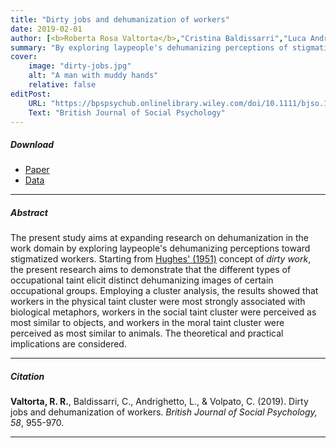 ```yaml
---
title: "Dirty jobs and dehumanization of workers"
date: 2019-02-01
author: [<b>Roberta Rosa Valtorta</b>,"Cristina Baldissarri","Luca Andrighetto","Chiara Volpato"]
summary: "By exploring laypeople's dehumanizing perceptions of stigmatized workers, this study demonstrates that different types of occupational taint evoke distinct dehumanizing images."
cover:
    image: "dirty-jobs.jpg"
    alt: "A man with muddy hands"
    relative: false
editPost:
    URL: "https://bpspsychub.onlinelibrary.wiley.com/doi/10.1111/bjso.12315"
    Text: "British Journal of Social Psychology"
---
```


##### Download

<ul>

<li><a href="dirty-jobs.pdf" target="_blank">Paper</a></li>
<li><a href="https://osf.io/yhj7k/" target="_blank">Data</a></li>

</ul>

---

##### Abstract

The present study aims at expanding research on dehumanization in the work domain by exploring laypeople's dehumanizing perceptions toward stigmatized workers. Starting from [Hughes' (1951)](https://psycnet.apa.org/record/1952-00817-009) concept of *dirty work*, the present research aims to demonstrate that the different types of occupational taint elicit distinct dehumanizing images of certain occupational groups. Employing a cluster analysis, the results showed that workers in the physical taint cluster were most strongly associated with biological metaphors, workers in the social taint cluster were perceived as most similar to objects, and workers in the moral taint cluster were perceived as most similar to animals. The theoretical and practical implications are considered.

---

##### Citation

**Valtorta, R. R.**, Baldissarri, C., Andrighetto, L., & Volpato, C. (2019). Dirty jobs and dehumanization of workers. *British Journal of Social Psychology, 58*, 955-970.

---
